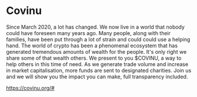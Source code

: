 # Covinu

Since March 2020, a lot has changed. We now live in a world that nobody could have foreseen many years ago. Many people, along with their families, have been put through a lot of strain and could could use a helping hand. The world of crypto has been a phenomenal ecosystem that has generated tremendous amounts of wealth for the people. It's only right we share some of that wealth others. We present to you $COVINU, a way to help others in this time of need. As we generate trade volume and increase in market capitalisation, more funds are sent to designated charities. Join us and we will show you the impact you can make, full transparency included.

https://covinu.org/#
